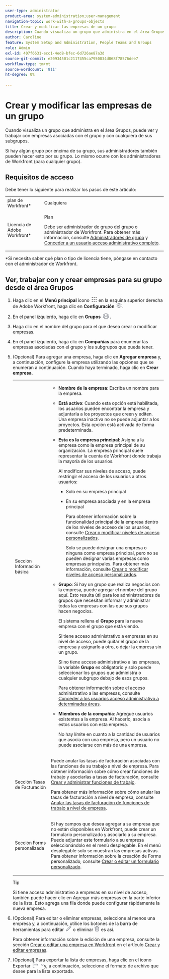 ```yaml
---
user-type: administrator
product-area: system-administration;user-management
navigation-topic: work-with-a-groups-objects
title: Crear y modificar las empresas de un grupo
description: Cuando visualiza un grupo que administra en el área Grupos, puede ver y trabajar con empresas asociadas con el grupo y con cualquiera de sus subgrupos.
author: Caroline
feature: System Setup and Administration, People Teams and Groups
role: Admin
exl-id: 407f6631-ecc1-4ed8-bfec-6d726ae87a3d
source-git-commit: e20934501c2117455ca7950834d868f78576dee7
workflow-type: tm+mt
source-wordcount: '811'
ht-degree: 0%

---
```


# Crear y modificar las empresas de un grupo

Cuando visualiza un grupo que administra en el área Grupos, puede ver y trabajar con empresas asociadas con el grupo y con cualquiera de sus subgrupos.

Si hay algún grupo por encima de su grupo, sus administradores también pueden hacer esto por su grupo. Lo mismo ocurre con los administradores de Workfront (para cualquier grupo).

## Requisitos de acceso

Debe tener lo siguiente para realizar los pasos de este artículo:

<table style="table-layout:auto"> 
 <col> 
 <col> 
 <tbody> 
  <tr> 
   <td role="rowheader">plan de Workfront*</td> 
   <td>Cualquiera</td> 
  </tr> 
  <tr> 
   <td role="rowheader">Licencia de Adobe Workfront*</td> 
   <td> <p>Plan </p> <p>Debe ser administrador de grupo del grupo o administrador de Workfront. Para obtener más información, consulte <a href="../../../administration-and-setup/manage-groups/group-roles/group-administrators.md" class="MCXref xref" data-mc-variable-override="">Administradores de grupo</a> y <a href="../../../administration-and-setup/add-users/configure-and-grant-access/grant-a-user-full-administrative-access.md" class="MCXref xref" data-mc-variable-override="">Conceder a un usuario acceso administrativo completo</a>.</p> </td> 
  </tr> 
 </tbody> 
</table>

&#42;Si necesita saber qué plan o tipo de licencia tiene, póngase en contacto con el administrador de Workfront.

## Ver, trabajar con y crear empresas para su grupo desde el área Grupos

1. Haga clic en el **Menú principal** icono ![](assets/main-menu-icon.png) en la esquina superior derecha de Adobe Workfront, haga clic en **Configuración** ![](assets/gear-icon-settings.png).

1. En el panel izquierdo, haga clic en **Grupos** ![](assets/groups-icon.png).

1. Haga clic en el nombre del grupo para el que desea crear o modificar empresas.
1. En el panel izquierdo, haga clic en **Compañías** para enumerar las empresas asociadas con el grupo y los subgrupos que pueda tener.
1. (Opcional) Para agregar una empresa, haga clic en **Agregar empresa** y, a continuación, configure la empresa utilizando las opciones que se enumeran a continuación. Cuando haya terminado, haga clic en **Crear empresa**.

   <table style="table-layout:auto"> 
    <col> 
    <col> 
    <tbody> 
     <tr> 
      <td role="rowheader">Sección Información básica</td> 
      <td> 
       <ul> 
        <li> <p><b>Nombre de la empresa</b>: Escriba un nombre para la empresa.</p> </li> 
        <li> <p><b>Está activo</b>: Cuando esta opción está habilitada, los usuarios pueden encontrar la empresa y adjuntarla a los proyectos que creen y editen. Una empresa inactiva no se puede adjuntar a los proyectos. Esta opción está activada de forma predeterminada.</p> </li> 
        <li> <p><b>Esta es la empresa principal</b>: Asigna a la empresa como la empresa principal de su organización. La empresa principal suele representar la cuenta de Workfront donde trabaja la mayoría de los usuarios.</p> <p>Al modificar sus niveles de acceso, puede restringir el acceso de los usuarios a otros usuarios:</p> 
         <ul> 
          <li>Solo en su empresa principal</li> 
          <li> <p>En su empresa asociada y en la empresa principal</p> <p>Para obtener información sobre la funcionalidad principal de la empresa dentro de los niveles de acceso de los usuarios, consulte <a href="../../../administration-and-setup/add-users/configure-and-grant-access/create-modify-access-levels.md" class="MCXref xref" data-mc-variable-override="">Crear o modificar niveles de acceso personalizados</a>.</p> <p>Solo se puede designar una empresa o ninguna como empresa principal, pero no se pueden designar varias empresas como empresas principales. Para obtener más información, consulte <a href="../../../administration-and-setup/add-users/configure-and-grant-access/create-modify-access-levels.md" class="MCXref xref" data-mc-variable-override="">Crear o modificar niveles de acceso personalizados</a>.</p> </li> 
         </ul> </li> 
        <li> <p><b>Grupo</b>: Si hay un grupo que realiza negocios con la empresa, puede agregar el nombre del grupo aquí. Esto resulta útil para los administradores de grupos que necesitan informar y administrar todas las empresas con las que sus grupos hacen negocios.</p> <p data-mc-conditions="SnippetConditions-wf-groups.groups">El sistema rellena el <strong>Grupo</strong> para la nueva empresa con el grupo que está viendo.</p> <p data-mc-conditions="SnippetConditions-wf-groups.groups">Si tiene acceso administrativo a empresas en su nivel de acceso, puede quitar el grupo de la empresa y asignarlo a otro, o dejar la empresa sin un grupo.</p> <p data-mc-conditions="SnippetConditions-wf-groups.groups">Si no tiene acceso administrativo a las empresas, la variable <strong>Grupo</strong> es obligatorio y solo puede seleccionar los grupos que administra o cualquier subgrupo debajo de esos grupos.</p> <p data-mc-conditions="SnippetConditions-wf-groups.groups">Para obtener información sobre el acceso administrativo a las empresas, consulte <a href="../../../administration-and-setup/add-users/configure-and-grant-access/grant-users-admin-access-certain-areas.md" class="MCXref xref" data-mc-variable-override="">Conceder a los usuarios acceso administrativo a determinadas áreas</a>.</p> </li> 
        <li> <p><b>Miembros de la compañía</b>: Agregue usuarios existentes a la empresa. Al hacerlo, asocia a estos usuarios con esta empresa.</p> <p>No hay límite en cuanto a la cantidad de usuarios que asocia con una empresa, pero un usuario no puede asociarse con más de una empresa.</p> </li> 
       </ul> </td> 
     </tr> 
     <tr> 
      <td role="rowheader">Sección Tasas de Facturación</td> 
      <td> <p>Puede anular las tasas de facturación asociadas con las funciones de su trabajo a nivel de empresa. Para obtener información sobre cómo crear funciones de trabajo y asociarlas a tasas de facturación, consulte <a href="../../../administration-and-setup/set-up-workfront/organizational-setup/create-manage-job-roles.md" class="MCXref xref" data-mc-variable-override="">Crear y administrar funciones de trabajo</a>.</p> <p>Para obtener más información sobre cómo anular las tasas de facturación a nivel de empresa, consulte <a href="../../../administration-and-setup/set-up-workfront/organizational-setup/override-job-role-billing-rates-company-level.md" class="MCXref xref" data-mc-variable-override="">Anular las tasas de facturación de funciones de trabajo a nivel de empresa</a>.</p> </td> 
     </tr> 
     <tr> 
      <td role="rowheader">Sección Forms personalizada</td> 
      <td> <p>Si hay campos que desea agregar a su empresa que no están disponibles en Workfront, puede crear un formulario personalizado y asociarlo a su empresa. Puede adjuntar este formulario a su empresa seleccionándolo en el menú desplegable. En el menú desplegable solo se muestran las empresas activas. Para obtener información sobre la creación de Forms personalizado, consulte <a href="../../../administration-and-setup/customize-workfront/create-manage-custom-forms/create-or-edit-a-custom-form.md" class="MCXref xref" data-mc-variable-override="">Crear o editar un formulario personalizado</a>. </p> </td> 
     </tr> 
    </tbody> 
   </table>

   >[!TIP]
   >
   >Si tiene acceso administrativo a empresas en su nivel de acceso, también puede hacer clic en Agregar más empresas en la parte inferior de la lista. Esto agrega una fila donde puede configurar rápidamente la nueva empresa.

1. (Opcional) Para editar o eliminar empresas, seleccione al menos una empresa y, a continuación, utilice los botones de la barra de herramientas para editar ![](assets/edit-icon.png) o eliminar ![](assets/delete.png) es así.

   Para obtener información sobre la edición de una empresa, consulte la sección [Crear o editar una empresa en Workfront](../../../administration-and-setup/set-up-workfront/organizational-setup/create-and-edit-companies.md#adding-a-company-to-workfront) en el artículo [Crear y editar empresas](../../../administration-and-setup/set-up-workfront/organizational-setup/create-and-edit-companies.md).

1. (Opcional) Para exportar la lista de empresas, haga clic en el icono Exportar ![](assets/export.png)y, a continuación, seleccione el formato de archivo que desee para la lista exportada.
